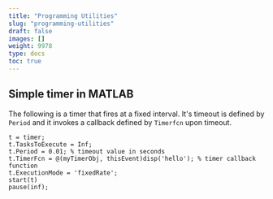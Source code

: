 ```yaml
---
title: "Programming Utilities"
slug: "programming-utilities"
draft: false
images: []
weight: 9978
type: docs
toc: true
---
```


## Simple timer in MATLAB
The following is a timer that fires at a fixed interval. It's timeout is defined by `Period` and it invokes a callback defined by `Timerfcn` upon timeout.

    t = timer;
    t.TasksToExecute = Inf;
    t.Period = 0.01; % timeout value in seconds
    t.TimerFcn = @(myTimerObj, thisEvent)disp('hello'); % timer callback function
    t.ExecutionMode = 'fixedRate';
    start(t)
    pause(inf);



